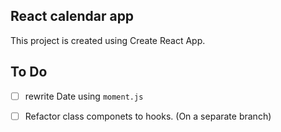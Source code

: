 ## React calendar app

This project is created using Create React App. 

## To Do 

- [ ] rewrite Date using `moment.js`

- [ ] Refactor class componets to hooks. (On a separate branch)